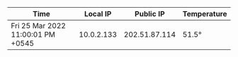 | Time     | Local IP | Public IP | Temperature |
| ----------- | ----------- | ----------- | ----------- |
| Fri 25 Mar 2022 11:00:01 PM +0545      | 10.0.2.133     | 202.51.87.114  | 51.5° |
